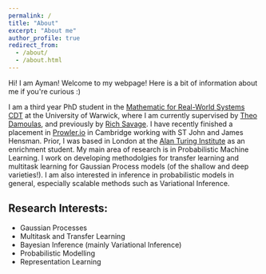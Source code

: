 ```yaml
---
permalink: /
title: "About"
excerpt: "About me"
author_profile: true
redirect_from: 
  - /about/
  - /about.html
---
```


Hi! I am Ayman! Welcome to my webpage! Here is a bit of information about me if you're curious :) 

I am a third year PhD student in the [Mathematic for Real-World Systems CDT](https://warwick.ac.uk/fac/sci/mathsys/) at the University of Warwick, where I am currently supervised by [Theo Damoulas](https://warwick.ac.uk/fac/sci/statistics/staff/academic-research/damoulas/), and previously by [Rich Savage](https://warwick.ac.uk/fac/cross_fac/zeeman_institute/staffv2/savage). I have recently finished a placement in [Prowler.io](https://www.prowler.io/) in Cambridge working with ST John and James Hensman. Prior, I was based in London at the [Alan Turing Institute](https://www.turing.ac.uk/) as an enrichment student. My main area of research is in Probabilistic Machine Learning. I work on developing methodolgies for transfer learning and multitask learning for Gaussian Process models (of the shallow and deep varieties!). I am also interested in inference in probabilistic models in general, especially scalable methods such as  Variational Inference.

## Research Interests:
* Gaussian Processes
* Multitask and Transfer Learning
* Bayesian Inference (mainly Variational Inference)
* Probabilistic Modelling
* Representation Learning
